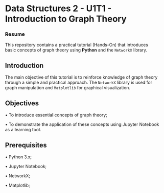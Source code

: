 # Data Structures 2 - U1T1 - Introduction to Graph Theory

  ### Resume
  This repository contains a practical tutorial (Hands-On) that introduces basic concepts of graph theory using **Python** and the  `NetworkX` library.  
    


## Introduction
  The main objective of this tutorial is to reinforce knowledge of graph theory through a simple and practical approach. The `NetworkX` library is used for graph manipulation and `Matplotlib` for graphical visualization.


## Objectives
  • To introduce essential concepts of graph theory;  
    
  • To demonstrate the application of these concepts using Jupyter Notebook as a learning tool.

## Prerequisites
  • Python 3.x;  
    
  • Jupyter Notebook;  
    
  • NetworkX;  
    
  • Matplotlib;  
  





